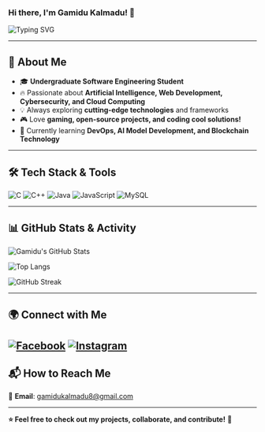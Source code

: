 ### Hi there, I'm Gamidu Kalmadu! 👋

![Typing SVG](https://readme-typing-svg.herokuapp.com?font=Fira+Code&duration=4000&color=F7F7F7&background=000000&center=true&vCenter=true&multiline=true&width=1024&height=100&lines=Software+Engineering+Student;Passionate+about+AI%2C+Cybersecurity%2C+and+Cloud+Computing;Building+Innovative+Tech+Projects!)


---

## 🚀 About Me

- 🎓 **Undergraduate Software Engineering Student**
- 🔥 Passionate about **Artificial Intelligence, Web Development, Cybersecurity, and Cloud Computing**
- 💡 Always exploring **cutting-edge technologies** and frameworks
- 🎮 Love **gaming, open-source projects, and coding cool solutions!**
- 🌱 Currently learning **DevOps, AI Model Development, and Blockchain Technology**

---

## 🛠 Tech Stack & Tools

![C](https://img.shields.io/badge/-C-00599C?style=flat&logo=c&logoColor=white)
![C++](https://img.shields.io/badge/-C++-00599C?style=flat&logo=c%2B%2B&logoColor=white)
![Java](https://img.shields.io/badge/-Java-ED8B00?style=flat&logo=java&logoColor=white)
![JavaScript](https://img.shields.io/badge/-JavaScript-F7DF1E?style=flat&logo=javascript&logoColor=black)
![MySQL](https://img.shields.io/badge/-MySQL-4479A1?style=flat&logo=mysql&logoColor=white)


---

## 📊 GitHub Stats & Activity

![Gamidu's GitHub Stats](https://github-readme-stats.vercel.app/api?username=your-github-username&show_icons=true&theme=radical)

![Top Langs](https://github-readme-stats.vercel.app/api/top-langs/?username=your-github-username&layout=compact&theme=radical)

![GitHub Streak](https://github-readme-streak-stats.herokuapp.com/?user=your-github-username&theme=radical)

---

## 🌍 Connect with Me

[![Facebook](https://img.shields.io/badge/-Facebook-1877F2?style=flat&logo=facebook&logoColor=white)](https://www.facebook.com/gamindu.kalmadu/)
[![Instagram](https://img.shields.io/badge/-Instagram-E4405F?style=flat&logo=instagram&logoColor=white)](https://instagram.com/)
---

## 📬 How to Reach Me

📩 **Email**: gamidukalmadu8@gmail.com  
 
---

**⭐️ Feel free to check out my projects, collaborate, and contribute!** 🚀
